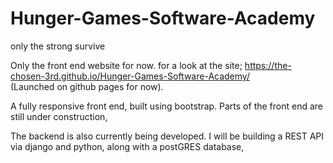 # Hunger-Games-Software-Academy
only the strong survive

Only the front end website for now.
for a look at the site;  https://the-chosen-3rd.github.io/Hunger-Games-Software-Academy/  
(Launched on github pages for now).


A fully responsive front end, built using bootstrap. Parts of the front end are still under construction, 


The backend is also currently being developed. I will be building a REST API via django and python, 
along with a postGRES database,




